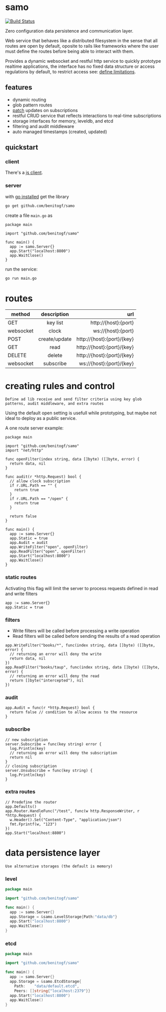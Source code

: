 # samo

[![Build Status][build-image]][build-url]


[build-url]: https://travis-ci.com/benitogf/samo
[build-image]: https://api.travis-ci.com/benitogf/samo.svg?branch=master&style=flat-square

Zero configuration data persistence and communication layer.

Web service that behaves like a distributed filesystem in the sense that all routes are open by default, oposite to rails like frameworks where the user must define the routes before being able to interact with them.

Provides a dynamic websocket and restful http service to quickly prototype realtime applications, the interface has no fixed data structure or access regulations by default, to restrict access see: [define limitations](https://github.com/benitogf/samo#creating-rules-and-control).

## features

- dynamic routing
- glob pattern routes
- [patch](http://jsonpatch.com) updates on subscriptions
- restful CRUD service that reflects interactions to real-time subscriptions
- storage interfaces for memory, leveldb, and etcd
- filtering and audit middleware
- auto managed timestamps (created, updated)

## quickstart

### client

There's a [js client](https://www.npmjs.com/package/samo-js-client).

### server

with [go installed](https://golang.org/doc/install) get the library

```bash
go get github.com/benitogf/samo
```

create a file `main.go` as
```golang
package main

import "github.com/benitogf/samo"

func main() {
  app := samo.Server{}
  app.Start("localhost:8800")
  app.WaitClose()
}
```

run the service:
```bash
go run main.go
```

# routes

| method | description | url    |
| ------------- |:-------------:| -----:|
| GET | key list | http://{host}:{port} |
| websocket| clock | ws://{host}:{port} |
| POST | create/update | http://{host}:{port}/{key} |
| GET | read | http://{host}:{port}/{key} |
| DELETE | delete | http://{host}:{port}/{key} |
| websocket| subscribe | ws://{host}:{port}/{key} |

# creating rules and control

    Define ad lib receive and send filter criteria using key glob patterns, audit middleware, and extra routes

Using the default open setting is usefull while prototyping, but maybe not ideal to deploy as a public service.

A one route server example:

```golang
package main

import "github.com/benitogf/samo"
import "net/http"

func openFilter(index string, data []byte) ([]byte, error) {
  return data, nil
}

func audit(r *http.Request) bool {
  // allow clock subscription
  if r.URL.Path == "" {
    return true
  }
  if r.URL.Path == "/open" {
    return true
  }

  return false
}

func main() {
  app := samo.Server{}
  app.Static = true
  app.Audit = audit
  app.WriteFilter("open", openFilter)
  app.ReadFilter("open", openFilter)
  app.Start("localhost:8800")
  app.WaitClose()
}
```

### static routes

Activating this flag will limit the server to process requests defined in read and write filters

```golang
app := samo.Server{}
app.Static = true
```


### filters

- Write filters will be called before processing a write operation
- Read filters will be called before sending the results of a read operation

```golang
app.WriteFilter("books/*", func(index string, data []byte) ([]byte, error) {
  // returning an error will deny the write
  return data, nil
})
app.ReadFilter("books/taup", func(index string, data []byte) ([]byte, error) {
  // returning an error will deny the read
  return []byte("intercepted"), nil
})
```

### audit

```golang
app.Audit = func(r *http.Request) bool {
  return false // condition to allow access to the resource
}
```

### subscribe

```golang
// new subscription
server.Subscribe = func(key string) error {
  log.Println(key)
  // returning an error will deny the subscription
  return nil
}
// closing subscription
server.Unsubscribe = func(key string) {
  log.Println(key)
}
```

### extra routes

```golang
// Predefine the router
app.Defaults()
app.Router.HandleFunc("/test", func(w http.ResponseWriter, r *http.Request) {
  w.Header().Set("Content-Type", "application/json")
  fmt.Fprintf(w, "123")
})
app.Start("localhost:8800")
```

# data persistence layer

    Use alternative storages (the default is memory)

### level
```go
package main

import "github.com/benitogf/samo"

func main() {
  app := samo.Server{}
  app.Storage = &samo.LevelStorage{Path:"data/db"}
  app.Start("localhost:8800")
  app.WaitClose()
}
```
### etcd
```go
package main

import "github.com/benitogf/samo"

func main() {
  app := samo.Server{}
  app.Storage = &samo.EtcdStorage{
    Path:    "data/default.etcd",
    Peers: []string{"localhost:2379"}}
  app.Start("localhost:8800")
  app.WaitClose()
}
```


